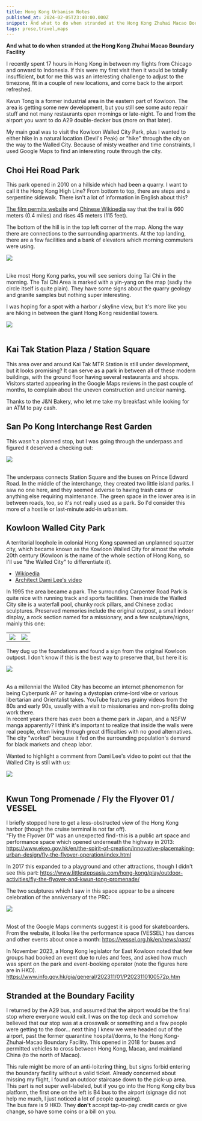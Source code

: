 ```yaml
---
title: Hong Kong Urbanism Notes
published_at: 2024-02-05T23:40:00.000Z
snippet: And what to do when stranded at the Hong Kong Zhuhai Macao Boundary Facility
tags: prose,travel,maps
---
```


**And what to do when stranded at the Hong Kong Zhuhai Macao Boundary Facility**

I recently spent 17 hours in Hong Kong in between my flights from Chicago and onward to Indonesia. If this were my first visit then it would be totally insufficient, but for me this was an interesting challenge to adjust to the timezone, fit in a couple of new locations, and come back to the airport refreshed.

Kwun Tong is a former industrial area in the eastern part of Kowloon. The area is getting some new development, but you still see some auto repair stuff and not many restaurants open mornings or late-night. To and from the airport you want to do A29 double-decker bus (more on that later).

My main goal was to visit the Kowloon Walled City Park, plus I wanted to either hike in a natural location (Devil's Peak) or "hike" through the city on the way to the Walled City. Because of misty weather and time constraints, I used Google Maps to find an interesting route through the city.

## Choi Hei Road Park

This park opened in 2010 on a hillside which had been a quarry. I want to call it the Hong Kong High Line? From bottom to top, there are steps and a serpentine sidewalk. There isn't a lot of information in English about this?

[The film permits website](https://fso.createhk.gov.hk/en/location/detail.php?id=1591) and 
[Chinese Wikipedia](https://zh.wikipedia.org/zh-cn/%E5%BD%A9%E7%A6%A7%E8%B7%AF%E5%85%AC%E5%9C%92) say that the trail is 660 meters (0.4 miles) and rises 45 meters (115 feet).

The bottom of the hill is in the top left corner of the map. Along the way there are connections to the surrounding apartments. At the top landing, there are a few facilities and a bank of elevators which morning commuters were using.

<img src="/blog-images/IMG_20240203_065217828.jpg"/>
<br/><br/>

Like most Hong Kong parks, you will see seniors doing Tai Chi in the morning. The Tai Chi Area is marked with a yin-yang on the map (sadly the circle itself is quite plain). They have some signs about the quarry geology and granite samples but nothing super interesting.

I was hoping for a spot with a harbor / skyline view, but it's more like you are hiking in between the giant Hong Kong residential towers.

<img src="/blog-images/IMG_20240203_064847199.jpg"/>
<br/><br/>

## Kai Tak Station Plaza / Station Square

This area over and around Kai Tak MTR Station is still under development, but it looks promising? It can serve as a park in between all of these modern buildings, with the ground floor having several restaurants and shops. Visitors started appearing in the Google Maps reviews in the past couple of months, to complain about the uneven construction and unclear naming.

Thanks to the J&N Bakery, who let me take my breakfast while looking for an ATM to pay cash.

## San Po Kong Interchange Rest Garden

This wasn't a planned stop, but I was going through the underpass and figured it deserved a checking out:

<img src="/blog-images/IMG_20240203_074748473.jpg"/>
<br/><br/>

The underpass connects Station Square and the buses on Prince Edward Road. In the middle of the interchange, they created two little island parks. I saw no one here, and they seemed adverse to having trash cans or anything else requiring maintenance. The green space in the lower area is in between roads, too, so it's not really used as a park. So I'd consider this more of a hostile or last-minute add-in urbanism.

## Kowloon Walled City Park

A territorial loophole in colonial Hong Kong spawned an unplanned squatter city, which became known as the Kowloon Walled City for almost the whole 20th century (Kowloon is the name of the whole section of Hong Kong, so I'll use "the Walled City" to differentiate it).

- [Wikipedia](https://en.wikipedia.org/wiki/Kowloon_Walled_City)
- [Architect Dami Lee's video](https://www.youtube.com/watch?v=WLn_QTFVZgE&ab_channel=DamiLee)

In 1995 the area became a park. The surrounding Carpenter Road Park is quite nice with running track and sports facilities. Then inside the Walled City site is a waterfall pool, chunky rock pillars, and Chinese zodiac sculptures. Preserved memories include the original outpost, a small indoor display, a rock section named for a missionary, and a few sculpture/signs, mainly this one:

<table><tr>
<td><img src="/blog-images/IMG_20240203_080337443.jpg"/></td>
<td><img src="/blog-images/IMG_20240203_080119036.jpg"/></td>
</tr></table>

They dug up the foundations and found a sign from the original Kowloon outpost. I don't know if this is the best way to preserve that, but here it is:

<img src="/blog-images/IMG_20240203_081807837.jpg"/>
<br/><br/>

As a millennial the Walled City has become an internet phenomenon for being Cyberpunk AF or having a dystopian crime-lord vibe or various libertarian and Orientalist takes. YouTube features grainy videos from the 80s and early 90s, usually with a visit to missionaries and non-profits doing work there.<br/>
In recent years there has even been a theme park in Japan, and a NSFW manga apparently? I think it's important to realize that inside the walls were real people, often living through great difficulties with no good alternatives. The city "worked" because it fed on the surrounding population's demand for black markets and cheap labor.

Wanted to highlight a comment from Dami Lee's video to point out that the Walled City is still with us:

<img src="/blog-images/Screenshot 2024-02-06 5.38.55 AM.png"/>
<br/><br/>

## Kwun Tong Promenade / Fly the Flyover 01 / VESSEL

I briefly stopped here to get a less-obstructed view of the Hong Kong harbor (though the cruise terminal is not far off).<br/>
"Fly the Flyover 01" was an unexpected find - this is a public art space and performance space which opened underneath the highway in 2013: https://www.ekeo.gov.hk/en/the-spirit-of-creation/innovative-placemaking-urban-design/fly-the-flyover-operation/index.html

In 2017 this expanded to a playground and other attractions, though I didn't see this part:
https://www.littlestepsasia.com/hong-kong/play/outdoor-activities/fly-the-flyover-and-kwun-tong-promenade/

The two sculptures which I saw in this space appear to be a sincere celebration of the anniversary of the PRC:

<img src="/blog-images/IMG_20240203_110134995.jpg"/>
<br/><br/>

Most of the Google Maps comments suggest it is good for skateboarders. From the website, it looks like the performance space (VESSEL) has dances and other events about once a month: https://vessel.org.hk/en/news/past/

In November 2023, a Hong Kong legislator for East Kowloon noted that few groups had booked an event due to rules and fees, and asked how much was spent on the park and event-booking operator (note the figures here are in HKD). https://www.info.gov.hk/gia/general/202311/01/P2023110100572p.htm

## Stranded at the Boundary Facility

I returned by the A29 bus, and assumed that the airport would be the final stop where everyone would exit. I was on the top deck and somehow believed that our stop was at a crosswalk or something and a few people were getting to the door... next thing I knew we were headed out of the airport, past the former quarantine hospital/dorms, to the Hong Kong-Zhuhai-Macao Boundary Facility. This opened in 2018 for buses and permitted vehicles to cross between Hong Kong, Macao, and mainland China (to the north of Macao).

This rule might be more of an anti-loitering thing, but signs forbid entering the boundary facility without a valid ticket. Already concerned about missing my flight, I found an outdoor staircase down to the pick-up area. This part is not super well-labeled, but if you go into the Hong Kong city bus platform, the first one on the left is B4 bus to the airport (signage did not help me much, I just noticed a lot of people queueing).<br/>
The bus fare is 9 HKD. They **don't** accept tap-to-pay credit cards or give change, so have some coins or a bill on you.

<br/>
<br/>
<br/>
